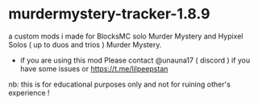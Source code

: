 # murdermystery-tracker-1.8.9
a custom mods i made for BlocksMC solo Murder Mystery
and Hypixel Solos ( up to duos and trios ) Murder Mystery.

* if you are using this mod Please contact @unauna17 ( discord ) if you have some issues or https://t.me/lilpeepstan

nb: this is for educational purposes only and not for ruining other's experience !


